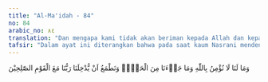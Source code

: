 ```yaml
---
title: "Al-Ma'idah - 84"
no: 84
arabic_no: ٨٤
translation: "Dan mengapa kami tidak akan beriman kepada Allah dan kepada kebenaran yang datang kepada kami, padahal kami sangat ingin agar Tuhan kami memasukkan kami ke dalam golongan orang-orang saleh?”"
tafsir: "Dalam ayat ini diterangkan bahwa pada saat kaum Nasrani mendengar dan memahami kandungan ayat-ayat Al-Qur'an, ada di antara mereka yang mencucurkan air mata karena sangat terharu dan yakin atas kebenaran Al-Qur'an yang diturunkan Allah kepada Nabi Muhammad yang ternyata membenarkan kitab suci mereka. Mereka terharu pula oleh sifat-sifat Nabi Muhammad yang telah mereka kenal sebelumnya dari kitab suci mereka. Pada saat demikian, mereka dengan rendah hati berkata, \"Ya Tuhan kami, kami beriman kepada-Mu dan kepada rasul-rasul-Mu, terutama Nabi Muhammad. Oleh sebab itu, masukkanlah kami bersama orang-orang yang mengakui kebenaran Al-Qur'an dan Nabi Muhammad, yang akan menjadi saksi pada hari Kiamat nanti bahwa Engkau benar-benar telah mengutus para nabi dan rasul-Mu, dan bahwa mereka benar-benar telah menyampaikan agama-Mu kepada umat mereka masing-masing.\"\n\nSelanjutnya mereka menyatakan bahwa, tidak ada sesuatu pun yang dapat menghalangi mereka untuk beriman kepada Allah dan kepada kebenaran yang telah diturunkan melalui Rasul-Nya yang terakhir yang diutus untuk seluruh umat manusia. Kemudian mereka tegaskan pula bahwa mereka beriman kepada Allah dan kepada kebenaran yang dibawa Rasul-Nya, karena mereka sangat ingin agar Allah memasukkan mereka ke dalam golongan orang-orang saleh, yaitu umat Nabi Muhammad, karena ajaran agama Islam yang benar, baik mengenai keimanan, ibadah, mu'amalah dan akhlak yang luhur."
---
```

وَمَا لَنَا لَا نُؤْمِنُ بِاللّٰهِ وَمَا جَاۤءَنَا مِنَ الْحَقِّۙ وَنَطْمَعُ اَنْ يُّدْخِلَنَا رَبُّنَا مَعَ الْقَوْمِ الصّٰلِحِيْنَ